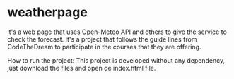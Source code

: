 # weatherpage
it's a web page that uses Open-Meteo API and others to give the service to check the forecast. It's a project that follows the guide lines from CodeTheDream to participate in the courses that they are offering.

How to run the project:
This project is developed without any dependency, just download the files and open de index.html file.
